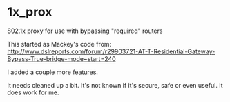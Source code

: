 # 1x_prox
802.1x proxy for use with bypassing "required" routers


This started as Mackey's code from:
http://www.dslreports.com/forum/r29903721-AT-T-Residential-Gateway-Bypass-True-bridge-mode~start=240

I added a couple more features.

It needs cleaned up a bit. It's not known if it's secure, safe or even useful. It does work for me. 
